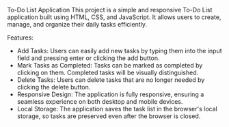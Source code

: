 

To-Do List Application
This project is a simple and responsive To-Do List application built using HTML, CSS, and JavaScript. It allows users to create, manage, and organize their daily tasks efficiently.

Features:
- Add Tasks: Users can easily add new tasks by typing them into the input field and pressing enter or clicking the add button.
- Mark Tasks as Completed: Tasks can be marked as completed by clicking on them. Completed tasks will be visually distinguished.
- Delete Tasks: Users can delete tasks that are no longer needed by clicking the delete button.
- Responsive Design: The application is fully responsive, ensuring a seamless experience on both desktop and mobile devices.
- Local Storage: The application saves the task list in the browser's local storage, so tasks are preserved even after the browser is closed.
